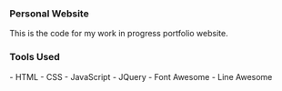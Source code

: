 <h3> Personal Website </h3>
This is the code for my work in progress portfolio website.

<h3>Tools Used</h3>
- HTML
- CSS
- JavaScript
- JQuery
- Font Awesome
- Line Awesome

